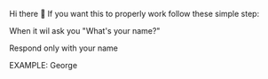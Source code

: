  Hi there 👋
 If you want this to properly work follow these simple step:






 When it wil ask you "What's your name?"






 Respond only with your name


 EXAMPLE: George
